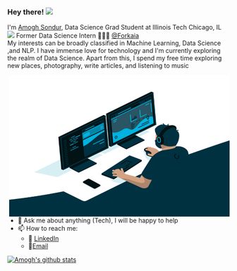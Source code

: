 ### Hey there! <img src="https://media.giphy.com/media/hvRJCLFzcasrR4ia7z/giphy.gif" width="25px">

I'm [Amogh Sondur](https://amoghsondur.com/), Data Science Grad Student at Illinois Tech Chicago, IL <img src="https://media.giphy.com/media/WUlplcMpOCEmTGBtBW/giphy.gif" width="30"> Former Data Science Intern 🙍🏽‍♂️ [@Forkaia](https://www.forkaia.com/)
<br>
My interests can be broadly classified in Machine Learning, Data Science ,and NLP. I have immense love for technology and I'm currently exploring the realm of Data Science. Apart from this, I spend my free time exploring new places, photography, write articles, and listening to music

  <img align="right" alt="GIF" src="https://github.com/Amoghvs/Amoghvs/blob/main/code.gif?raw=true" width="500" height="320" />
  


- 💬 Ask me about anything (Tech), I will be happy to help
- 📫 How to reach me: 
  - :briefcase: [LinkedIn](https://www.linkedin.com/in/amoghsondur/)
  - :email:[Email](mailto:asondur@hawk.iit.edu)
  
  
[![Amogh's github stats](https://github-readme-stats.vercel.app/api?username=amoghvs&count_private=true&show_icons=true&theme=radical&hide_rank=false)](https://github.com/anuraghazra/github-readme-stats)


  
